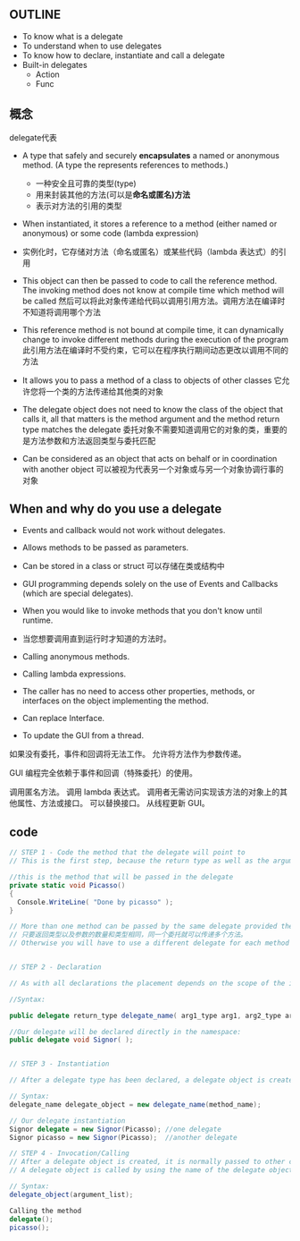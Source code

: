 ## OUTLINE

- To know what is a delegate
- To understand when to use delegates
- To know how to declare, instantiate and call a delegate
- Built-in delegates
	- Action
	- Func
## 概念
delegate代表

- A type that safely and securely **encapsulates** a named or anonymous method. (A type the represents references to methods.)
	- 一种安全且可靠的类型(type)
	- 用来封装其他的方法(可以是**命名或匿名)方法**
	- 表示对方法的引用的类型

- When instantiated, it stores a reference to a method (either named or anonymous) or some code (lambda expression)
- 实例化时，它存储对方法（命名或匿名）或某些代码（lambda 表达式）的引用

- This object can then be passed to code to call the reference method. The invoking method does not know at compile time which method will be called
然后可以将此对象传递给代码以调用引用方法。调用方法在编译时不知道将调用哪个方法

- This reference method is not bound at compile time, it can dynamically change to invoke different methods during the execution of the program
此引用方法在编译时不受约束，它可以在程序执行期间动态更改以调用不同的方法

- It allows you to pass a method of a class to objects of other classes
它允许您将一个类的方法传递给其他类的对象

- The delegate object does not need to know the class of the object that calls it, all that matters is the method argument and the method return type matches the delegate
委托对象不需要知道调用它的对象的类，重要的是方法参数和方法返回类型与委托匹配

- Can be considered as an object that acts on behalf or in coordination with another object
可以被视为代表另一个对象或与另一个对象协调行事的对象


## When and why do you use a delegate

- Events and callback would not work without delegates. 
- Allows methods to be passed as parameters.
- Can be stored in a class or struct 可以存储在类或结构中
- GUI programming depends solely on the use of Events and Callbacks (which are special delegates). 

- When you would like to invoke methods that you don't know until runtime. 
- 当您想要调用直到运行时才知道的方法时。
- Calling anonymous methods.
- Calling lambda expressions. 
- The caller has no need to access other properties, methods, or interfaces on the object implementing the method. 
- Can replace Interface. 
- To update the GUI from a thread.

  
如果没有委托，事件和回调将无法工作。
允许将方法作为参数传递。

GUI 编程完全依赖于事件和回调（特殊委托）的使用。

调用匿名方法。
调用 lambda 表达式。
调用者无需访问实现该方法的对象上的其他属性、方法或接口。
可以替换接口。
从线程更新 GUI。

## code

```c#
// STEP 1 - Code the method that the delegate will point to
// This is the first step, because the return type as well as the argument type is needed when the delegate will be declared 

//this is the method that will be passed in the delegate 
private static void Picasso() 
{ 
  Console.WriteLine( "Done by picasso" ); 
}

// More than one method can be passed by the same delegate provided the return type and the number and type of parameter are the same. 
// 只要返回类型以及参数的数量和类型相同，同一个委托就可以传递多个方法。
// Otherwise you will have to use a different delegate for each method that is different.  否则，您将必须对每种不同的方法使用不同的委托。


// STEP 2 - Declaration

// As with all declarations the placement depends on the scope of the intended usage. If it is used in a single method, class or a number of classes .. 

//Syntax: 

public delegate return_type delegate_name( arg1_type arg1, arg2_type arg2);

//Our delegate will be declared directly in the namespace: 
public delegate void Signor( );


// STEP 3 - Instantiation

// After a delegate type has been declared, a delegate object is created and associated with the appropriate method. 

// Syntax: 
delegate_name delegate_object = new delegate_name(method_name); 

// Our delegate instantiation
Signor delegate = new Signor(Picasso); //one delegate
Signor picasso = new Signor(Picasso);  //another delegate

// STEP 4 - Invocation/Calling
// After a delegate object is created, it is normally passed to other code that will call the delegate. 
// A delegate object is called by using the name of the delegate object, followed by the parenthesized arguments 

// Syntax: 
delegate_object(argument_list); 

Calling the method
delegate(); 
picasso(); 


```
  



  



  



  



  

